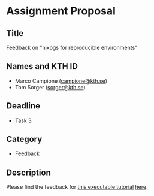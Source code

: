 # Assignment Proposal

## Title

Feedback on "nixpgs for reproducible environments"

## Names and KTH ID

- Marco Campione (campione@kth.se)
- Tom Sorger (sorger@kth.se)

## Deadline

- Task 3

## Category

- Feedback

## Description

Please find the feedback for [this executable tutorial](https://github.com/KTH/devops-course/pull/2455) [here](https://github.com/KTH/devops-course/pull/2455#issuecomment-2413416889).
